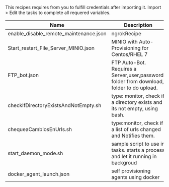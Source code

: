 This recipes requires from you to fulfill credentials after importing it.
Import > Edit the tasks to complete all requered variables.

| Name | Description | Link |
| ----- | ----- | ----- |
| enable_disable_remote_maintenance.json | ngrokRecipe | |
| Start_restart_File_Server_MINIO.json | MINIO with Auto-Provisioning for Centos/RHEL 7 | |
| FTP_bot.json | FTP Auto-Bot. Requires a Server,user,password, folder from download, folder to do upload. | |
| checkIfDirectoryExistsAndNotEmpty.sh | type: monitor, check if a directory exists and its not empty, using bash. | |
| chequeaCambiosEnUrls.sh |  type:monitor, check if a list of urls changed and Notifies them. | |
| start_daemon_mode.sh | sample script to use in tasks. starts a process and let it running in backgroud | [download](https://raw.githubusercontent.com/theeye-io/recipes/master/linux_recipes/start_daemon_mode.sh) |
| docker_agent_launch.json | self provisioning agents using docker | [download](https://raw.githubusercontent.com/theeye-io/recipes/master/linux_recipes/docker_agent_launch.json) |
